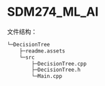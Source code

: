 # SDM274_ML_AI

文件结构：

```bash
└─DecisionTree
    ├─readme.assets
    └─src
    	├─DecisionTree.cpp
    	├─DecisionTree.h
    	└─Main.cpp
```

